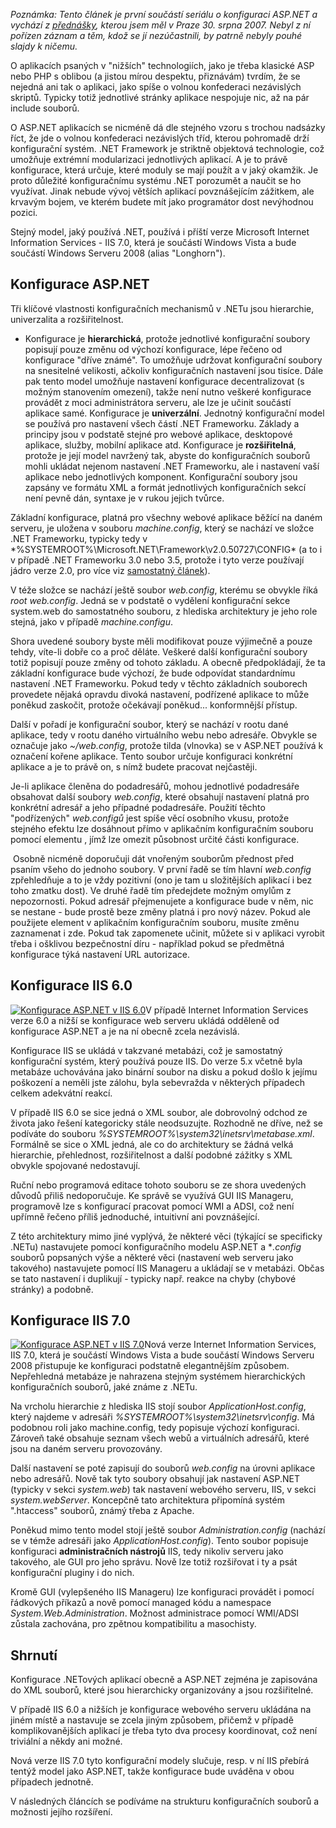 <!-- dcterms:identifier = aspnetcz#166 -->
<!-- dcterms:title = Konfigurace v ASP.NET a IIS verze 6.0 a 7.0 -->
<!-- dcterms:abstract = Aplikace psané v ASP.NET jsou ve své podstatě konfederace nezávislých tříd, kterou drží pohromadě konfigurace. Je to právě konfigurační systém .NET, který říká kdy se který modul má použít. S příchodem nové verze IIS (7.0 ve Windows Vista a Windows Server 2008) je konfigurační model .NETu ještě důležitější, protože se jeho prostřednictvím budou nastavovat i vlastnosti IIS jako takového. -->
<!-- np9:categoryId = 4 -->
<!-- x4w:category = IIS -->
<!-- np9:authorId = 1 -->
<!-- np9:authorEmail = michal.valasek@altairis.cz -->
<!-- dcterms:creator = Michal Altair Valášek -->
<!-- dcterms:created = 2007-09-17T11:00:37+02:00 -->
<!-- dcterms:dateAccepted = 2007-09-17T11:00:37+02:00 -->

*Poznámka: Tento článek je první součástí seriálu o konfiguraci ASP.NET a vychází z [přednášky](http://akce.altairis.cz/Events/122.aspx), kterou jsem měl v Praze 30. srpna 2007. Nebyl z ní pořízen záznam a těm, kdož se jí nezúčastnili, by patrně nebyly pouhé slajdy k ničemu.*

O aplikacích psaných v "nižších" technologiích, jako je třeba klasické ASP nebo PHP s oblibou (a jistou mírou despektu, přiznávám) tvrdím, že se nejedná ani tak o aplikaci, jako spíše o volnou konfederaci nezávislých skriptů. Typicky totiž jednotlivé stránky aplikace nespojuje nic, až na pár include souborů.

O ASP.NET aplikacích se nicméně dá dle stejného vzoru s trochou nadsázky říct, že jde o volnou konfederaci nezávislých tříd, kterou pohromadě drží konfigurační systém. .NET Framework je striktně objektová technologie, což umožňuje extrémní modularizaci jednotlivých aplikací. A je to právě konfigurace, která určuje, které moduly se mají použít a v jaký okamžik. Je proto důležité konfiguračnímu systému .NET porozumět a naučit se ho využívat. Jinak nebude vývoj větších aplikací povznášejícím zážitkem, ale krvavým bojem, ve kterém budete mít jako programátor dost nevýhodnou pozici.

Stejný model, jaký používá .NET, používá i příští verze Microsoft Internet Information Services - IIS 7.0, která je součástí Windows Vista a bude součástí Windows Serveru 2008 (alias "Longhorn").

## Konfigurace ASP.NET

Tři klíčové vlastnosti konfiguračních mechanismů v .NETu jsou hierarchie, univerzalita a rozšiřitelnost.

*   Konfigurace je **hierarchická**, protože jednotlivé konfigurační soubory popisují pouze změnu od výchozí konfigurace, lépe řečeno od konfigurace "dříve známé". To umožňuje udržovat konfigurační soubory na snesitelné velikosti, ačkoliv konfiguračních nastavení jsou tisíce. Dále pak tento model umožňuje nastavení konfigurace decentralizovat (s možným stanovením omezení), takže není nutno veškeré konfigurace provádět z moci administrátora serveru, ale lze je učinit součástí aplikace samé. Konfigurace je **univerzální**. Jednotný konfigurační model se používá pro nastavení všech částí .NET Frameworku. Základy a principy jsou v podstatě stejné pro webové aplikace, desktopové aplikace, služby, mobilní aplikace atd. Konfigurace je **rozšiřitelná**, protože je její model navržený tak, abyste do konfiguračních souborů mohli ukládat nejenom nastavení .NET Frameworku, ale i nastavení vaší aplikace nebo jednotlivých komponent. Konfigurační soubory jsou zapsány ve formátu XML a formát jednotlivých konfiguračních sekcí není pevně dán, syntaxe je v rukou jejich tvůrce. 

Základní konfigurace, platná pro všechny webové aplikace běžící na daném serveru, je uložena v souboru *machine.config*, který se nachází ve složce .NET Frameworku, typicky tedy v *%SYSTEMROOT%\Microsoft.NET\Framework\v2.0.50727\CONFIG\* (a to i v případě .NET Frameworku 3.0 nebo 3.5, protože i tyto verze používají jádro verze 2.0, pro více viz [samostatný článek](http://www.aspnet.cz/Articles/161-jeste-jednou-a-dukladneji-k-verzim-microsoft-net-frameworku.aspx)).

V téže složce se nachází ještě soubor *web.config*, kterému se obvykle říká *root web.config*. Jedná se v podstatě o vydělení konfigurační sekce system.web do samostatného souboru, z hlediska architektury je jeho role stejná, jako v případě *machine.configu*.

Shora uvedené soubory byste měli modifikovat pouze výjimečně a pouze tehdy, víte-li dobře co a proč děláte. Veškeré další konfigurační soubory totiž popisují pouze změny od tohoto základu. A obecně předpokládají, že ta základní konfigurace bude výchozí, že bude odpovídat standardnímu nastavení .NET Frameworku. Pokud tedy v těchto základních souborech provedete nějaká opravdu divoká nastavení, podřízené aplikace to může poněkud zaskočit, protože očekávají poněkud... konformnější přístup.

Další v pořadí je konfigurační soubor, který se nachází v rootu dané aplikace, tedy v rootu daného virtuálního webu nebo adresáře. Obvykle se označuje jako *~/web.config*, protože tilda (vlnovka) se v ASP.NET používá k označení kořene aplikace. Tento soubor určuje konfiguraci konkrétní aplikace a je to právě on, s nímž budete pracovat nejčastěji.

Je-li aplikace členěna do podadresářů, mohou jednotlivé podadresáře obsahovat další soubory *web.config*, které obsahují nastavení platná pro konkrétní adresář a jeho případné podadresáře. Použití těchto "podřízených" *web.configů* jest spíše věcí osobního vkusu, protože stejného efektu lze dosáhnout přímo v aplikačním konfiguračním souboru pomocí elementu *<location>*, jímž lze omezit působnost určité části konfigurace. 

 Osobně nicméně doporučuji dát vnořeným souborům přednost před psaním všeho do jednoho soubory. V první řadě se tím hlavní *web.config* zpřehledňuje a to je vždy pozitivní (ono je tam u složitějších aplikací i bez toho zmatku dost). Ve druhé řadě tím předejdete možným omylům z nepozornosti. Pokud adresář přejmenujete a konfigurace bude v něm, nic se nestane - bude prostě beze změny platná i pro nový název. Pokud ale použijete element *<location>* v aplikačním konfiguračním souboru, musíte změnu zaznamenat i zde. Pokud tak zapomenete učinit, můžete si v aplikaci vyrobit třeba i ošklivou bezpečnostní díru - například pokud se předmětná konfigurace týká nastavení URL autorizace.

## Konfigurace IIS 6.0

[![Konfigurace ASP.NET v IIS 6.0](https://www.cdn.altairis.cz/Blog/2007/20070916-20070915-aspconfig-iis6_thumb.png)](https://www.cdn.altairis.cz/Blog/2007/20070916-20070915-aspconfig-iis6.png)V případě Internet Information Services verze 6.0 a nižší se konfigurace web serveru ukládá odděleně od konfigurace ASP.NET a je na ní obecně zcela nezávislá.

Konfigurace IIS se ukládá v takzvané metabázi, což je samostatný konfigurační systém, který používá pouze IIS. Do verze 5.x včetně byla metabáze uchovávána jako binární soubor na disku a pokud došlo k jejímu poškození a neměli jste zálohu, byla sebevražda v některých případech celkem adekvátní reakcí. 

V případě IIS 6.0 se sice jedná o XML soubor, ale dobrovolný odchod ze života jako řešení kategoricky stále neodsuzujte. Rozhodně ne dříve, než se podíváte do souboru *%SYSTEMROOT%\system32\inetsrv\metabase.xml*. Formálně se sice o XML jedná, ale co do architektury se žádná velká hierarchie, přehlednost, rozšiřitelnost a další podobné zážitky s XML obvykle spojované nedostavují.

Ruční nebo programová editace tohoto souboru se ze shora uvedených důvodů přiliš nedoporučuje. Ke správě se využívá GUI IIS Manageru, programově lze s konfigurací pracovat pomocí WMI a ADSI, což není upřímně řečeno příliš jednoduché, intuitivní ani povznášející.

Z této architektury mimo jiné vyplývá, že některé věci (týkající se specificky .NETu) nastavujete pomocí konfiguračního modelu ASP.NET a **.config* souborů popsaných výše a některé věci (nastavení web serveru jako takového) nastavujete pomocí IIS Manageru a ukládají se v metabázi. Občas se tato nastavení i duplikují - typicky např. reakce na chyby (chybové stránky) a podobně.

## Konfigurace IIS 7.0

[![Konfigurace ASP.NET v IIS 7.0](https://www.cdn.altairis.cz/Blog/2007/20070916-20070915-aspconfig-iis7_thumb.png)](https://www.cdn.altairis.cz/Blog/2007/20070916-20070915-aspconfig-iis7.png)Nová verze Internet Information Services, IIS 7.0, která je součástí Windows Vista a bude součástí Windows Serveru 2008 přistupuje ke konfiguraci podstatně elegantnějším způsobem. Nepřehledná metabáze je nahrazena stejným systémem hierarchických konfiguračních souborů, jaké známe z .NETu. 

Na vrcholu hierarchie z hlediska IIS stojí soubor *ApplicationHost.config*, který najdeme v adresáři *%SYSTEMROOT%\system32\inetsrv\config*. Má podobnou roli jako machine.config, tedy popisuje výchozí konfiguraci. Zároveň také obsahuje seznam všech webů a virtuálních adresářů, které jsou na daném serveru provozovány.

Další nastavení se poté zapisují do souborů *web.config* na úrovni aplikace nebo adresářů. Nově tak tyto soubory obsahují jak nastavení ASP.NET (typicky v sekci *system.web*) tak nastavení webového serveru, IIS, v sekci *system.webServer*. Koncepčně tato architektura připomíná systém ".htaccess" souborů, známý třeba z Apache.

Poněkud mimo tento model stojí ještě soubor *Administration.config* (nachází se v témže adresáři jako *ApplicationHost.config*). Tento soubor popisuje konfiguraci **administračních nástrojů** IIS, tedy nikoliv serveru jako takového, ale GUI pro jeho správu. Nově lze totiž rozšiřovat i ty a psát konfigurační pluginy i do nich.

Kromě GUI (vylepšeného IIS Manageru) lze konfiguraci provádět i pomocí řádkových příkazů a nově pomocí managed kódu a namespace *System.Web.Administration*. Možnost administrace pomocí WMI/ADSI zůstala zachována, pro zpětnou kompatibilitu a masochisty.

## Shrnutí

Konfigurace .NETových aplikací obecně a ASP.NET zejména je zapisována do XML souborů, které jsou hierarchicky organizovány a jsou rozšiřitelné.

V případě IIS 6.0 a nižších je konfigurace webového serveru ukládána na jiném místě a nastavuje se zcela jiným způsobem, přičemž v případě komplikovanějších aplikací je třeba tyto dva procesy koordinovat, což není triviální a někdy ani možné.

Nová verze IIS 7.0 tyto konfigurační modely slučuje, resp. v ní IIS přebírá tentýž model jako ASP.NET, takže konfigurace bude uváděna v obou případech jednotně.

V následných článcích se podíváme na strukturu konfiguračních souborů a možnosti jejího rozšíření.